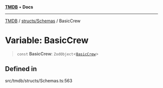 [**TMDB**](../../../README.md) • **Docs**

***

[TMDB](../../../README.md) / [structs/Schemas](../README.md) / BasicCrew

# Variable: BasicCrew

> `const` **BasicCrew**: `ZodObject`\<[`BasicCrew`](../type-aliases/BasicCrew.md)\>

## Defined in

src/tmdb/structs/Schemas.ts:563
